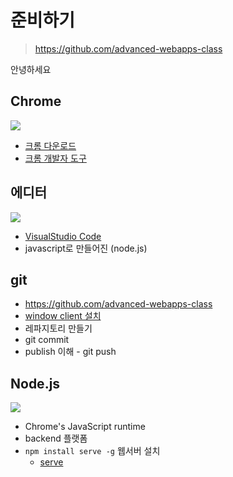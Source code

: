 # 준비하기

> https://github.com/advanced-webapps-class

안녕하세요 

## Chrome

![](http://i.imgur.com/bYSHUdx.png)

* [크롬 다운로드](https://www.google.com/chrome?hl=ko)
* [크롬 개발자 도구](https://developers.google.com/chrome-developer-tools)

## 에디터

![](https://i.imgur.com/sMimClE.png)

* [VisualStudio Code](https://code.visualstudio.com/)
* javascript로 만들어진 (node.js)

## git

* https://github.com/advanced-webapps-class
* [window client 설치](https://windows.github.com/)
* 레파지토리 만들기
* git commit
* publish 이해 - git push


## Node.js

![](http://i.imgur.com/oGxW6qq.png)

* Chrome's JavaScript runtime
* backend 플랫폼
* `npm install serve -g`  웹서버 설치
	* [serve](https://github.com/tj/serve)
